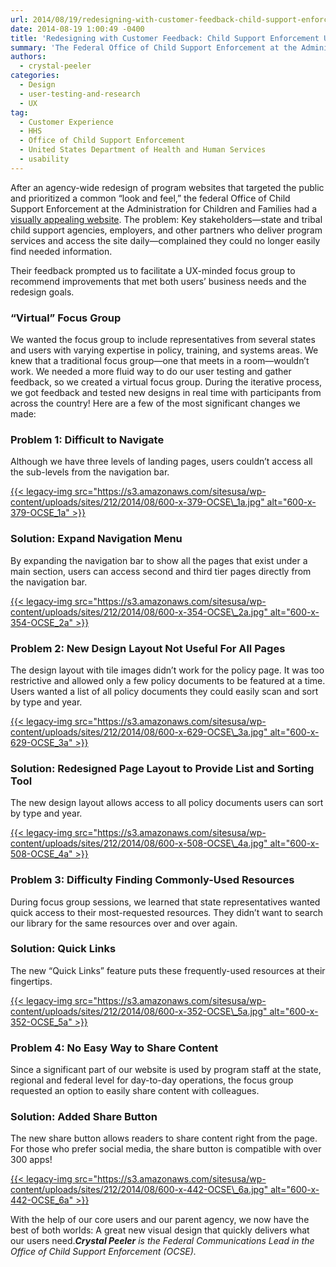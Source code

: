 ```yaml
---
url: 2014/08/19/redesigning-with-customer-feedback-child-support-enforcement-usability-case-study.md
date: 2014-08-19 1:00:49 -0400
title: 'Redesigning with Customer Feedback: Child Support Enforcement Usability Case Study'
summary: 'The Federal Office of Child Support Enforcement at the Administration for Children and Families had a visually appealing website after an agency-wide redesign of program websites. The problem: Key stakeholders complained they could no longer easily find needed information. Their feedback prompted us to facilitate a UX-minded focus group to recommend improvements that met both users&rsquo; business needs and the redesign goals.'
authors:
  - crystal-peeler
categories:
  - Design
  - user-testing-and-research
  - UX
tag:
  - Customer Experience
  - HHS
  - Office of Child Support Enforcement
  - United States Department of Health and Human Services
  - usability
---
```


After an agency-wide redesign of program websites that targeted the public and prioritized a common “look and feel,” the federal Office of Child Support Enforcement at the Administration for Children and Families had a [visually appealing website](http://www.acf.hhs.gov/programs/css). The problem: Key stakeholders—state and tribal child support agencies, employers, and other partners who deliver program services and access the site daily—complained they could no longer easily find needed information.

Their feedback prompted us to facilitate a UX-minded focus group to recommend improvements that met both users’ business needs and the redesign goals.

### “Virtual” Focus Group

We wanted the focus group to include representatives from several states and users with varying expertise in policy, training, and systems areas. We knew that a traditional focus group—one that meets in a room—wouldn’t work. We needed a more fluid way to do our user testing and gather feedback, so we created a virtual focus group. During the iterative process, we got feedback and tested new designs in real time with participants from across the country! Here are a few of the most significant changes we made:

### Problem 1: Difficult to Navigate

Although we have three levels of landing pages, users couldn’t access all the sub-levels from the navigation bar.

[{{< legacy-img src="https://s3.amazonaws.com/sitesusa/wp-content/uploads/sites/212/2014/08/600-x-379-OCSE\_1a.jpg" alt="600-x-379-OCSE\_1a" >}}](https://s3.amazonaws.com/sitesusa/wp-content/uploads/sites/212/2014/08/948-x-599-OCSE_1a.jpg)

### Solution: Expand Navigation Menu

By expanding the navigation bar to show all the pages that exist under a main section, users can access second and third tier pages directly from the navigation bar.

[{{< legacy-img src="https://s3.amazonaws.com/sitesusa/wp-content/uploads/sites/212/2014/08/600-x-354-OCSE\_2a.jpg" alt="600-x-354-OCSE\_2a" >}}](https://s3.amazonaws.com/sitesusa/wp-content/uploads/sites/212/2014/08/911-x-537-OCSE_2a.jpg)

### Problem 2: New Design Layout Not Useful For All Pages

The design layout with tile images didn’t work for the policy page. It was too restrictive and allowed only a few policy documents to be featured at a time. Users wanted a list of all policy documents they could easily scan and sort by type and year.

[{{< legacy-img src="https://s3.amazonaws.com/sitesusa/wp-content/uploads/sites/212/2014/08/600-x-629-OCSE\_3a.jpg" alt="600-x-629-OCSE\_3a" >}}](https://s3.amazonaws.com/sitesusa/wp-content/uploads/sites/212/2014/08/710-x-744-OCSE_3a.jpg)

### Solution: Redesigned Page Layout to Provide List and Sorting Tool

The new design layout allows access to all policy documents users can sort by type and year.

[{{< legacy-img src="https://s3.amazonaws.com/sitesusa/wp-content/uploads/sites/212/2014/08/600-x-508-OCSE\_4a.jpg" alt="600-x-508-OCSE\_4a" >}}](https://s3.amazonaws.com/sitesusa/wp-content/uploads/sites/212/2014/08/837-x-709-OCSE_4a.jpg)

### Problem 3: Difficulty Finding Commonly-Used Resources

During focus group sessions, we learned that state representatives wanted quick access to their most-requested resources. They didn’t want to search our library for the same resources over and over again.

### Solution: Quick Links

The new “Quick Links” feature puts these frequently-used resources at their fingertips.

[{{< legacy-img src="https://s3.amazonaws.com/sitesusa/wp-content/uploads/sites/212/2014/08/600-x-352-OCSE\_5a.jpg" alt="600-x-352-OCSE\_5a" >}}](https://s3.amazonaws.com/sitesusa/wp-content/uploads/sites/212/2014/08/757-x-444-OCSE_5a.jpg)

### Problem 4: No Easy Way to Share Content

Since a significant part of our website is used by program staff at the state, regional and federal level for day-to-day operations, the focus group requested an option to easily share content with colleagues.

### Solution: Added Share Button

The new share button allows readers to share content right from the page. For those who prefer social media, the share button is compatible with over 300 apps!

[{{< legacy-img src="https://s3.amazonaws.com/sitesusa/wp-content/uploads/sites/212/2014/08/600-x-442-OCSE\_6a.jpg" alt="600-x-442-OCSE\_6a" >}}](https://s3.amazonaws.com/sitesusa/wp-content/uploads/sites/212/2014/08/739-x-545-OCSE_6a.jpg)

With the help of our core users and our parent agency, we now have the best of both worlds: A great new visual design that quickly delivers what our users need._**Crystal Peeler** is the Federal Communications Lead in the Office of Child Support Enforcement (OCSE)._